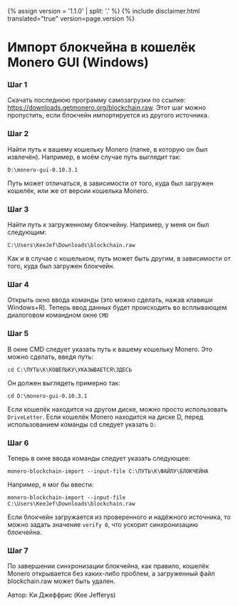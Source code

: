 {% assign version = '1.1.0' | split: '.' %}
{% include disclaimer.html translated="true" version=page.version %}
# Импорт блокчейна в кошелёк Monero GUI (Windows)

### Шаг 1

Скачать последнюю программу самозагрузки по ссылке: https://downloads.getmonero.org/blockchain.raw. Этот шаг можно пропустить, если блокчейн импортируется из другого источника.

### Шаг 2

Найти путь к вашему кошельку Monero (папке, в которую он был извлечён). Например, в моём случае путь выглядит так:

`D:\monero-gui-0.10.3.1`

Путь может отличаться, в зависимости от того, куда был загружен кошелёк, или же от версии кошелька Monero.

### Шаг 3

Найти путь к загруженному блокчейну. Например, у меня он был следующим:

`C:\Users\KeeJef\Downloads\blockchain.raw`

Как и в случае с кошельком, путь может быть другим, в зависимости от того, куда был загружен блокчейн.

### Шаг 4

Открыть окно ввода команды (это можно сделать, нажав клавиши Windows+R). Теперь ввод данных будет происходить во всплывающем диалоговом командном окне `CMD`

### Шаг 5

В окне CMD следует указать путь к вашему кошельку Monero. Это можно сделать, введя путь:

`cd C:\ПУТЬ\К\КОШЕЛЬКУ\УКАЗЫВАЕТСЯ\ЗДЕСЬ`

Он должен выглядеть примерно так:

`cd D:\monero-gui-0.10.3.1`

Если кошелёк находится на другом диске, можно просто использовать `DriveLetter`. Если кошелёк Monero находится на диске D, перед использованием команды cd следует указать `D:`

### Шаг 6

Теперь в окне ввода команды следует указать следующее:

`monero-blockchain-import --input-file C:\ПУТЬ\К\ФАЙЛУ\БЛОКЧЕЙНА`

Например, я мог бы ввести:

`monero-blockchain-import --input-file C:\Users\KeeJef\Downloads\blockchain.raw`

Если блокчейн загружается из проверенного и надёжного источника, то можно задать значение `verify 0`, что ускорит синхронизацию блокчейна.

### Шаг 7

По завершении синхронизации блокчейна, как правило, кошелёк Monero открывается без каких-либо проблем, а загруженный файл blockchain.raw может быть удален.


Автор: Ки Джеффрис (Kee Jefferys)
